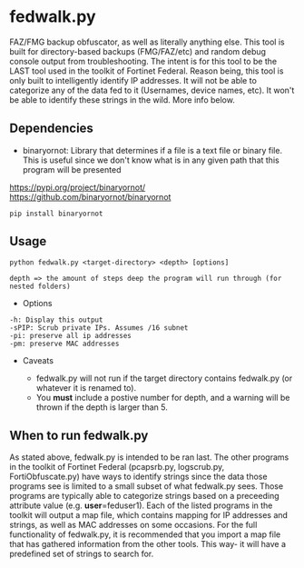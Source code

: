 # fedwalk.py
FAZ/FMG backup obfuscator, as well as literally anything else. This tool is built for directory-based backups (FMG/FAZ/etc) and random debug console output from troubleshooting. The intent is for this tool to be the LAST tool used in the toolkit of Fortinet Federal. Reason being, this tool is only built to intelligently identify IP addresses. It will not be able to categorize any of the data fed to it (Usernames, device names, etc). It won't be able to identify these strings in the wild. More info below.

## Dependencies

- binaryornot: Library that determines if a file is a text file or binary file. This is useful since we don't know what is in any given path that this program will be presented

https://pypi.org/project/binaryornot/
https://github.com/binaryornot/binaryornot

```
pip install binaryornot
```

## Usage

```
python fedwalk.py <target-directory> <depth> [options]

depth => the amount of steps deep the program will run through (for nested folders)
```

- Options

```
-h: Display this output
-sPIP: Scrub private IPs. Assumes /16 subnet
-pi: preserve all ip addresses
-pm: preserve MAC addresses
```

- Caveats

    - fedwalk.py will not run if the target directory contains fedwalk.py (or whatever it is renamed to).
    - You **must** include a postive number for depth, and a warning will be thrown if the depth is larger than 5.

## When to run fedwalk.py
As stated above, fedwalk.py is intended to be ran last. The other programs in the toolkit of Fortinet Federal (pcapsrb.py, logscrub.py, FortiObfuscate.py) have ways to identify strings since the data those programs see is limited to a small subset of what fedwalk.py sees. Those programs are typically able to categorize strings based on a preceeding attribute value (e.g. **user**=feduser1). Each of the listed programs in the toolkit will output a map file, which contains mapping for IP addresses and strings, as well as MAC addresses on some occasions. For the full functionality of fedwalk.py, it is recommended that you import a map file that has gathered information from the other tools. This way- it will have a predefined set of strings to search for.
